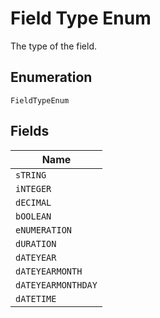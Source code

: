 
# Field Type Enum

The type of the field.

## Enumeration

`FieldTypeEnum`

## Fields

| Name |
|  --- |
| `sTRING` |
| `iNTEGER` |
| `dECIMAL` |
| `bOOLEAN` |
| `eNUMERATION` |
| `dURATION` |
| `dATEYEAR` |
| `dATEYEARMONTH` |
| `dATEYEARMONTHDAY` |
| `dATETIME` |

